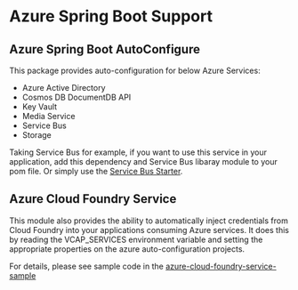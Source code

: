 # Azure Spring Boot Support

## Azure Spring Boot AutoConfigure
This package provides auto-configuration for below Azure Services:
- Azure Active Directory
- Cosmos DB DocumentDB API
- Key Vault
- Media Service
- Service Bus
- Storage

Taking Service Bus for example, if you want to use this service in your application, add this dependency and Service Bus libaray module to your pom file. Or simply use the [Service Bus Starter](../azure-spring-boot-starters/azure-servicebus-spring-boot-starter).

## Azure Cloud Foundry Service
This module also provides the ability to automatically inject credentials from Cloud Foundry into your
applications consuming Azure services. It does this by reading the VCAP_SERVICES environment
variable and setting the appropriate properties on the azure auto-configuration projects.

For details, please see sample code in the [azure-cloud-foundry-service-sample](../azure-spring-boot-samples/azure-cloud-foundry-service-sample) 